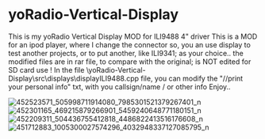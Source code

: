 

# yoRadio-Vertical-Display
This is my yoRadio Vertical Display MOD for ILI9488 4" driver
 This is a MOD for an ipod player, where I change the connector
so, you an use display to test another projects, or to put another, like ILI9341; as your choice..
the modified files are in rar file, to compare with the original; 
is NOT edited for SD card use !
In the file \yoRadio-Vertical-Display\src\displays\displayILI9488.cpp file, you can modify the "//print your personal info" txt,
with you callsign/name / or other info
Enjoy..

![452523571_505998711914080_7985301521379267401_n](https://github.com/user-attachments/assets/d415a50c-b69f-487f-8b29-106c21cb6e88)
![452301165_469215879266901_5459240648771180151_n](https://github.com/user-attachments/assets/06402581-5678-4133-af64-a0ac6950edb5)
![452209311_504436755412818_4486822413516176608_n](https://github.com/user-attachments/assets/17a829e6-b06f-4836-a02d-3f42499d98cf)
![451712883_1005300027574296_4032948337127085795_n](https://github.com/user-attachments/assets/668f85b0-3923-4f0b-b384-a462f7c6f7e5)
